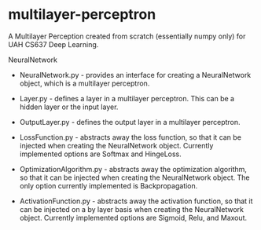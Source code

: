 # multilayer-perceptron
A Multilayer Perception created from scratch (essentially numpy only) for UAH CS637 Deep Learning.

NeuralNetwork
- NeuralNetwork.py - provides an interface for creating a NeuralNetwork object, which is a multilayer perceptron.

- Layer.py - defines a layer in a multilayer perceptron. This can be a hidden layer or the input layer.

- OutputLayer.py - defines the output layer in a multilayer perceptron.

- LossFunction.py - abstracts away the loss function, so that it can be injected when creating the NeuralNetwork object. Currently implemented options are Softmax and HingeLoss.

- OptimizationAlgorithm.py - abstracts away the optimization algorithm, so that it can be injected when creating the NeuralNetwork object. The only option currently implemented is Backpropagation.

- ActivationFunction.py - abstracts away the activation function, so that it can be injected on a by layer basis when creating the NeuralNetwork object. Currently implemented options are Sigmoid, Relu, and Maxout.

